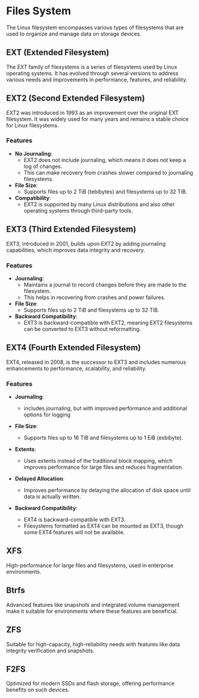# Files System

The Linux filesystem encompasses various types of filesystems that are used to organize and manage data on storage devices.

## EXT (Extended Filesystem)

The _EXT_ family of filesystems is a series of filesystems used by Linux operating systems. It has evolved through several versions to address various needs and improvements in performance, features, and reliability.

## EXT2 (Second Extended Filesystem)

EXT2 was introduced in 1993 as an improvement over the original EXT filesystem. It was widely used for many years and remains a stable choice for Linux filesystems.

### Features

- **No Journaling**:
  - EXT2 does not include journaling, which means it does not keep a log of changes.
  - This can make recovery from crashes slower compared to journaling filesystems.
- **File Size**:
  - Supports files up to 2 TiB (tebibytes) and filesystems up to 32 TiB.
- **Compatibility**:
  - EXT2 is supported by many Linux distributions and also other operating systems through third-party tools.

## EXT3 (Third Extended Filesystem)

EXT3, introduced in 2001, builds upon EXT2 by adding journaling capabilities, which improves data integrity and recovery.

### Features

- **Journaling**:
  - Maintains a journal to record changes before they are made to the filesystem.
  - This helps in recovering from crashes and power failures.
- **File Size**:
  - Supports files up to 2 TiB and filesystems up to 32 TiB.
- **Backward Compatibility**:
  - EXT3 is backward-compatible with EXT2, meaning EXT2 filesystems can be converted to EXT3 without reformatting.

## EXT4 (Fourth Extended Filesystem)

EXT4, released in 2008, is the successor to EXT3 and includes numerous enhancements to performance, scalability, and reliability.

### Features

- **Journaling**:
  - includes journaling, but with improved performance and additional options for logging
- **File Size**:

  - Supports files up to 16 TiB and filesystems up to 1 EiB (exbibyte).

- **Extents**:

  - Uses extents instead of the traditional block mapping, which improves performance for large files and reduces fragmentation.

- **Delayed Allocation**:

  - Improves performance by delaying the allocation of disk space until data is actually written.

- **Backward Compatibility**:
  - EXT4 is backward-compatible with EXT3.
  - Filesystems formatted as EXT4 can be mounted as EXT3, though some EXT4 features will not be available.

## XFS

High-performance for large files and filesystems, used in enterprise environments.

## Btrfs

Advanced features like snapshots and integrated volume management make it suitable for environments where these features are beneficial.

## ZFS

Suitable for high-capacity, high-reliability needs with features like data integrity verification and snapshots.

## F2FS

Optimized for modern SSDs and flash storage, offering performance benefits on such devices.
